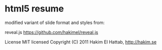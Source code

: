 # html5 resume 

modified variant of slide format and styles from: 

reveal.js
https://github.com/hakimel/reveal.js

License
MIT licensed
Copyright (C) 2011 Hakim El Hattab, http://hakim.se